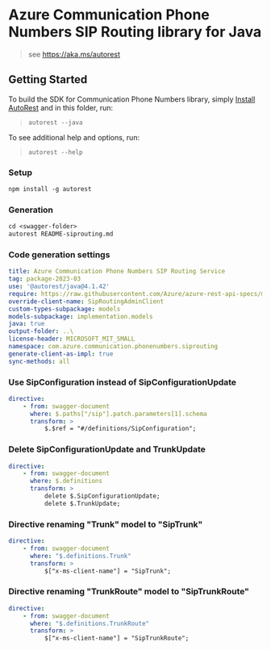 # Azure Communication Phone Numbers SIP Routing library for Java

> see https://aka.ms/autorest
## Getting Started

To build the SDK for Communication Phone Numbers library, simply [Install AutoRest](https://aka.ms/autorest) and in this folder, run:
> `autorest --java`

To see additional help and options, run:
> `autorest --help`

### Setup
```ps
npm install -g autorest
```

### Generation
```ps
cd <swagger-folder>
autorest README-siprouting.md
```

### Code generation settings
```yaml
title: Azure Communication Phone Numbers SIP Routing Service
tag: package-2023-03
use: '@autorest/java@4.1.42'
require: https://raw.githubusercontent.com/Azure/azure-rest-api-specs/main/specification/communication/data-plane/SipRouting/readme.md
override-client-name: SipRoutingAdminClient
custom-types-subpackage: models
models-subpackage: implementation.models
java: true
output-folder: ..\
license-header: MICROSOFT_MIT_SMALL
namespace: com.azure.communication.phonenumbers.siprouting
generate-client-as-impl: true
sync-methods: all
```

### Use SipConfiguration instead of SipConfigurationUpdate
```yaml
directive:
    - from: swagger-document
      where: $.paths["/sip"].patch.parameters[1].schema
      transform: >
          $.$ref = "#/definitions/SipConfiguration";
```

### Delete SipConfigurationUpdate and TrunkUpdate
```yaml
directive:
    - from: swagger-document
      where: $.definitions
      transform: >
          delete $.SipConfigurationUpdate;
          delete $.TrunkUpdate;
```

### Directive renaming "Trunk" model to "SipTrunk"
```yaml
directive:
    - from: swagger-document
      where: "$.definitions.Trunk" 
      transform: >
          $["x-ms-client-name"] = "SipTrunk";
```

### Directive renaming "TrunkRoute" model to "SipTrunkRoute"
```yaml
directive:
    - from: swagger-document
      where: "$.definitions.TrunkRoute" 
      transform: >
          $["x-ms-client-name"] = "SipTrunkRoute";
```

